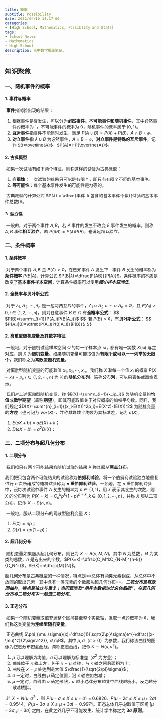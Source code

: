 ```yaml
---
title: 概率
subtitle: Possibility
date: 2022/04/10 19:17:00
categories:
- [High School, Mathematics, Possiblity and Stats]
tags:
- School Notes
- Mathematics
- High School
description: 高中数学概率笔记。
---
```


## 知识聚焦

### 一、随机事件的概率

#### 1. 事件与概率

​	**事件**指试验出现的结果：

1. 根据事件是否发生，可以分为**必然事件、不可能事件和随机事件**，其中必然事件的概率为 $1$，不可能事件的概率为 $0$，随机事件的概率属于 $(0,1)$。
2. **互斥事件**指事件不能同时发生，满足 $P(A\cup B)=P(A)+P(B)$，$A\cap B=\varnothing$。
3. **对立事件**指 $A\cup B$ 为必然事件，$A\cap B=\varnothing$，**对立事件是特殊的互斥事件**，记作 $B=\overline{A}$，$P(A)=1-P(\overline{A})$。

#### 2. 古典概型

​	如果一次试验有如下两个特征，则称这样的试验为古典概型：

1. **有限性**：一次试验的结果只可以是有限个，即只有有限个不同的基本事件。
2. **等可能性**：每个基本事件发生的可能性是均等的。

​	古典概型的计算公式 $P(A) = \dfrac{事件 A 包含的基本事件个数}{试验的基本事件总数}$。

#### 3. 独立性

​	一般的，对于两个事件 $A, B$，若 $A$ 事件的发生不改变 $B$ 事件发生的概率，则称 $A, B$ 事件**相互独立**。若 $P(AB)=P(A)P(B)$，也满足相互独立。

### 二、条件概率

#### 1. 条件概率

​	对于两个事件 $A, B$ 且 $P(A)>0$，在已知事件 $A$ 发生下，事件 $B$ 发生的概率称为**条件概率** $P(B|A)$，计算公式 $P(B|A)=\dfrac{P(AB)}{P(A)}$。条件概率的本质是改变了**基本事件样本空间**，计算条件概率可以使用***缩小样本空间法***。

#### 2. 全概率与贝叶斯公式

​	对于 $A_1, A_2, \cdots,A_n$ 是一组两两互斥的事件，$A_1\cup A_2\cup\cdots\cup A_n=\Omega$，且 $P(A_i)>0, i\in\{1, 2,\cdots, n\}$，则对任意事件 $B\in\Omega$ 有**全概率公式**：
$$
$P(B)=\sum^n_{i=1}{P(A_i)P(B|A_i)}$
$$
​	若 $P(B)>0$，有**贝叶斯公式**：
$$
$P(A_i|B)=\dfrac{P(A_i)P(B|A_i)}{P(B)}$
$$

#### 2. 离散型随机变量及其数字特征

​	一般地，对于随机试验样本空间 $\Omega$ 的每一个样本点 $\omega$，都有唯一实数 $X(\omega)$ 与之对应，则 $X$ 为**随机变量**。如果随机变量可能取值为**有限个或可以一一列举的无限个**，我们称之为**离散型随机变量**。

​	对离散型随机变量的可能取值 $x_1, x_2, \cdots, x_n$，我们称 $X$ 取每一个值 $x_i$ 的概率 $P(X=x_i)=p_i,  i\in\{1, 2,\cdots, n\}$ 为 $X$ 的**随机分布列**，简称**分布列**，可以用表格或图像表示。

​	我们对上述离散型随机变量，称 $E(X)=\sum^n_{i=1}{x_ip_i}$ 为随机变量的**均值**或**数学期望**（简称**期望**），即其可能取值关于对应概率的加权平均数。同样，我们规定 $D(X)=\sum^{n}_{i=1}{(x_i-E(X))^2p_i}=E(X^2)-(E(X))^2$ 为随机变量的**方差**（也可记为 $Var(X)$），并称其算数平均数为其标准差，记为 $\sigma(X)$。

1. $E(aX+b)=aE(X)+b$；
2. $D(aX+b)=a^2D(X)$；

### 三、二项分布与超几何分布

#### 1. 二项分布

​	我们把只有两个可能结果的随机试验的结果 $X$ 称其服从**两点分布**。

​	我们把只包含两个可能结果的试验称为**伯努利试验**，将一个伯努利试验独立地重复进行 $n$ 次所组成的随机试验称为 **$n$ 重伯努利试验**。一般地，在 $n$ 重伯努利试验中，设每次试验中事件 $A$ 发生的概率为 $p\in(0,1)$，用 $X$ 表示其发生的次数，则 $X$ 的分布列为 $P(X=k)=C^k_n{p^k(1-p)^{n-k}}, k\in\{0,1,2,\cdots,n\}$，并称 $X$ 服从二项分布，记作 $X\sim B(n,p)$。

​	一般地，服从二项分布的离散型随机变量 $X$：

1. $E(X)=np$；
2. $D(X)=np(1-p)$；

#### 2. 超几何分布

​	随机变量如果服从超几何分布，则记为 $X\sim H(n, M, N)$，其中 $N$ 为总数，$M$ 为某类的总数，$n$ 是选出来的个数，$P(X=k)=\dfrac{C_M^kC_{N-M}^{n-k}}{C_N^n}$，$E(X)=n\dfrac{M}{N}$。

​	超几何分布是古典概型的一种情况，特点是==总体有两类元素组成，从总体中不放回的取出元素，其中含有一类元素的个数服从超几何分布==。***二项分布是有放回抽样，特点是独立与重复；当问题涉及“用样本数据估计总体数据”，在超几何分布与二项分布中一般选二项分布***。

#### 3. 正态分布

​	如果一个随机变量取值充满整个区间甚至整个实数轴，但取一点的概率为 $0$，我们称这类变量为**连续型随机变量**。

​	正态曲线 $\phi_{\mu,\sigma}(x)=\dfrac{1}{\sqrt{2\pi}\sigma}e^{-\dfrac{(x-\mu)^2}{2\sigma^2}}, x\in\R$，其中 $\mu, \sigma$（$\sigma >0$）为参数，我们称该曲线的图像为正态分布密度曲线，简称正态曲线，记作 $X\sim N(\mu, \sigma^2)$。

1. $\mu$ 可以理解为均值，$\sigma$ 可以理解为标准差（$\sigma^2$ 为方差）；
2. 曲线位于 $x$ 轴上方，关于 $x=\mu$ 对称，与 $x$ 轴之间的面积为 $1$；
3. 曲线在 $x=\mu$ 处达到最大值 $\dfrac{1}{\sqrt{2\pi}\sigma}$；
4. $\sigma$ 一定时，曲线由 $\mu$ 确定位置，沿 $x$ 轴左加右减；
5. $\mu$ 一定时，曲线由 $\sigma$ 确定形状，$\sigma$ 越小总体分布越集中曲线越瘦小，反之越分散越矮胖。

​	若 $X\sim N(\mu, \sigma^2)$，则 $P(\mu-\sigma\leqslant X\leqslant\mu+\sigma)=0.6826$，$P(\mu-2\sigma\leqslant X\leqslant\mu+2\sigma)=0.9544$，$P(\mu-3\sigma\leqslant X\leqslant\mu+3\sigma)=0.9974$。正态总体几乎总取值于区间 $[\mu-3\sigma, \mu+3\sigma]$ 之内，在此之外几乎不可能发生，统计学中称之为 **$3\sigma$ 原则**。